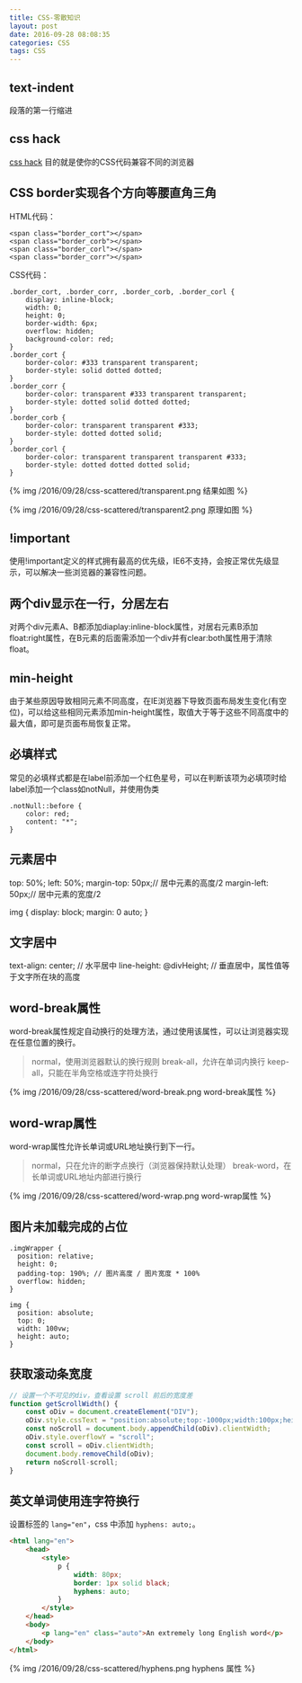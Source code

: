 ```yaml
---
title: CSS-零散知识
layout: post
date: 2016-09-28 08:08:35
categories: CSS
tags: CSS
---
```


## text-indent
段落的第一行缩进

## css hack
[css hack](http://baike.baidu.com/view/1119452.htm?subLemmaId=1119452&fromenter=CSShack) 目的就是使你的CSS代码兼容不同的浏览器

## CSS border实现各个方向等腰直角三角

HTML代码：
```
<span class="border_cort"></span>
<span class="border_corb"></span>
<span class="border_corl"></span>
<span class="border_corr"></span>
```

CSS代码：
```
.border_cort, .border_corr, .border_corb, .border_corl {
    display: inline-block;
    width: 0;
    height: 0;
    border-width: 6px;
    overflow: hidden;
    background-color: red;
}
.border_cort {
    border-color: #333 transparent transparent;
    border-style: solid dotted dotted;
}
.border_corr {
    border-color: transparent #333 transparent transparent;
    border-style: dotted solid dotted dotted;
}
.border_corb {
    border-color: transparent transparent #333;
    border-style: dotted dotted solid;
}
.border_corl {
    border-color: transparent transparent transparent #333;
    border-style: dotted dotted dotted solid;
}
```
{% img /2016/09/28/css-scattered/transparent.png 结果如图 %}

{% img /2016/09/28/css-scattered/transparent2.png 原理如图 %}

## !important

使用!important定义的样式拥有最高的优先级，IE6不支持，会按正常优先级显示，可以解决一些浏览器的兼容性问题。

## 两个div显示在一行，分居左右

对两个div元素A、B都添加diaplay:inline-block属性，对居右元素B添加float:right属性，在B元素的后面需添加一个div并有clear:both属性用于清除float。

## min-height

由于某些原因导致相同元素不同高度，在IE浏览器下导致页面布局发生变化(有空位)，可以给这些相同元素添加min-height属性，取值大于等于这些不同高度中的最大值，即可是页面布局恢复正常。

## 必填样式

常见的必填样式都是在label前添加一个红色星号，可以在判断该项为必填项时给label添加一个class如notNull，并使用伪类
```
.notNull::before {
    color: red;
    content: "*";
}
```

## 元素居中

top: 50%;
left: 50%;
margin-top: 50px;// 居中元素的高度/2
margin-left: 50px;// 居中元素的宽度/2

img {
    display: block;
    margin: 0 auto;
}

## 文字居中

text-align: center; // 水平居中
line-height: @divHeight; // 垂直居中，属性值等于文字所在块的高度

## word-break属性

word-break属性规定自动换行的处理方法，通过使用该属性，可以让浏览器实现在任意位置的换行。

> normal，使用浏览器默认的换行规则
> break-all，允许在单词内换行
> keep-all，只能在半角空格或连字符处换行

{% img /2016/09/28/css-scattered/word-break.png word-break属性 %}

## word-wrap属性

word-wrap属性允许长单词或URL地址换行到下一行。

> normal，只在允许的断字点换行（浏览器保持默认处理）
> break-word，在长单词或URL地址内部进行换行

{% img /2016/09/28/css-scattered/word-wrap.png word-wrap属性 %}

## 图片未加载完成的占位

```
.imgWrapper {
  position: relative;
  height: 0;
  padding-top: 190%; // 图片高度 / 图片宽度 * 100%
  overflow: hidden;
}

img {
  position: absolute;
  top: 0;
  width: 100vw;
  height: auto;
}
```

## 获取滚动条宽度

```js
// 设置一个不可见的div，查看设置 scroll 前后的宽度差
function getScrollWidth() {
    const oDiv = document.createElement("DIV");
    oDiv.style.cssText = "position:absolute;top:-1000px;width:100px;height:100px; overflow:hidden;";
    const noScroll = document.body.appendChild(oDiv).clientWidth;
    oDiv.style.overflowY = "scroll";
    const scroll = oDiv.clientWidth;
    document.body.removeChild(oDiv);
    return noScroll-scroll;
}
```

## 英文单词使用连字符换行

设置标签的 `lang="en"`，css 中添加 `hyphens: auto;`。

```html
<html lang="en">
    <head>
        <style>
            p {
                width: 80px;
                border: 1px solid black;
                hyphens: auto;
            }
        </style>
    </head>
    <body>
        <p lang="en" class="auto">An extremely long English word</p>
    </body>
</html>
```

{% img /2016/09/28/css-scattered/hyphens.png hyphens 属性 %}